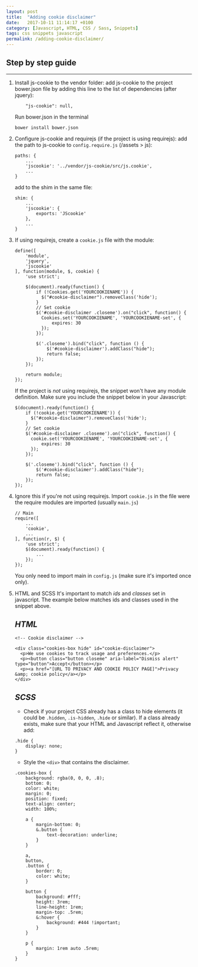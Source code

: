 ```yaml
---
layout: post
title:  "Adding cookie disclaimer"
date:   2017-10-11 11:14:17 +0100
category: [Javascript, HTML, CSS / Sass, Snippets]
tags: css snippets javascript
permalink: /adding-cookie-disclaimer/
---
```


## Step by step guide
---

1. Install js-cookie to the vendor folder: add js-cookie to the project bower.json file by adding this line to the list of dependencies (after jquery):

    ```
        "js-cookie": null,
    ```

    Run bower.json in the terminal

    ```
    bower install bower.json
    ```

2. Configure js-cookie and requirejs (if the project is using requirejs): add the path to js-cookie to `config.require.js` (/assets > js):

    ```
    paths: {
        ...
        'jscookie': '../vendor/js-cookie/src/js.cookie',
        ...
    }
    ```
    add to the shim in the same file:
    ```
    shim: {
        ...
        'jscookie': {
            exports: 'JScookie'
        },
        ...
    }
    ```

3. If using requirejs, create a `cookie.js` file with the module:

    ```
    define([
        'module',
        'jquery',
        'jscookie'
    ], function(module, $, cookie) {
        'use strict';

        $(document).ready(function() {
            if (!Cookies.get('YOURCOOKIENAME')) {
              $("#cookie-disclaimer").removeClass('hide');
            }
            // Set cookie
            $('#cookie-disclaimer .closeme').on("click", function() {
              Cookies.set('YOURCOOKIENAME', 'YOURCOOKIENAME-set', {
                  expires: 30
              });
            });

            $('.closeme').bind("click", function () {
                $('#cookie-disclaimer').addClass("hide");
                return false;
            });
        });

        return module;
    });
    ```

    If the project is *not* using requirejs, the snippet won't have any module definition. Make sure you include the snippet below in your Javascript:

    ```
    $(document).ready(function() {
        if (!cookie.get('YOURCOOKIENAME')) {
          $("#cookie-disclaimer").removeClass('hide');
        }
        // Set cookie
        $('#cookie-disclaimer .closeme').on("click", function() {
          cookie.set('YOURCOOKIENAME', 'YOURCOOKIENAME-set', {
              expires: 30
          });
        });

        $('.closeme').bind("click", function () {
            $('#cookie-disclaimer').addClass("hide");
            return false;
        });
    });
    ```

4. Ignore this if you're not using requirejs.
    Import `cookie.js` in the file were the require modules are imported (usually `main.js`)

    ```
    // Main
    require([
        ...
        'cookie',
        ...
    ], function(r, $) {
        'use strict';
        $(document).ready(function() {
            ...
        });
    });
    ```
    You only need to import main in `config.js` (make sure it's imported once only).

5. HTML and SCSS
    It's important to match *ids* and *classes* set in javascript. The example below matches ids and classes used in the snippet above.

    *HTML*
    ---

    ```
    <!-- Cookie disclaimer -->
    
    <div class="cookies-box hide" id="cookie-disclaimer">
      <p>We use cookies to track usage and preferences.</p>
      <p><button class="button closeme" aria-label="Dismiss alert" type="button">Accept</button></p>
      <p><a href="[URL TO PRIVACY AND COOKIE POLICY PAGE]">Privacy &amp; cookie policy</a></p>
    </div>
    ```

    *SCSS*
    ---

    * Check if your project CSS already has a class to hide elements (it could be `.hidden`, `.is-hidden`, `.hide` or similar).
    If a class already exists, make sure that your HTML and Javascript reflect it, otherwise add:

    ```
    .hide {
        display: none;
    }
    ```

    * Style the `<div>` that contains the disclaimer.

    ```
    .cookies-box {
        background: rgba(0, 0, 0, .8);
        bottom: 0;
        color: white;
        margin: 0;
        position: fixed;
        text-align: center;
        width: 100%;
        
        a {
            margin-bottom: 0;
            &.button {
                text-decoration: underline;
            }
        }
        
        a,
        button,
        .button {
            border: 0;
            color: white;
        }
        
        button {
            background: #fff;
            height: 3rem;
            line-height: 1rem;
            margin-top: .5rem;
            &:hover {
                background: #444 !important;
            }
        }
        
        p {
            margin: 1rem auto .5rem;
        }
    }
    ```

